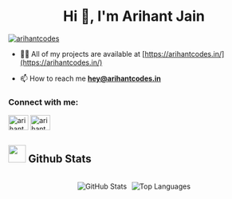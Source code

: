 <h1 align="center">Hi 👋, I'm Arihant Jain</h1>


<p align="left"> <a href="https://twitter.com/arihantcodes" target="blank"><img src="https://img.shields.io/twitter/follow/arihantcodes?logo=twitter&style=for-the-badge" alt="arihantcodes" /></a> </p>



- 👨‍💻 All of my projects are available at [https://arihantcodes.in/](https://arihantcodes.in/)

- 📫 How to reach me **hey@arihantcodes.in**

<h3 align="left">Connect with me:</h3>
<p align="left">
<a href="https://twitter.com/arihantcodes" target="blank"><img align="center" src="https://raw.githubusercontent.com/rahuldkjain/github-profile-readme-generator/master/src/images/icons/Social/twitter.svg" alt="arihantdotcom" height="30" width="40" /></a>
<a href="https://linkedin.com/in/arihantcodes" target="blank"><img align="center" src="https://raw.githubusercontent.com/rahuldkjain/github-profile-readme-generator/master/src/images/icons/Social/linked-in-alt.svg" alt="arihantdotcom" height="30" width="40" /></a>
</p>


## <img src="https://media.giphy.com/media/iY8CRBdQXODJSCERIr/giphy.gif" width="35"><b> Github Stats </b>
<br>

<div align="center" style="display: flex; justify-content: center; gap: 10px;">

  <img src="https://github-readme-stats.vercel.app/api?username=arihantcodes&theme=tokyonight&hide_border=true&include_all_commits=false&count_private=false" alt="GitHub Stats" />
 
  <img src="https://github-readme-stats.vercel.app/api/top-langs/?username=arihantcodes&theme=tokyonight&hide_border=true&include_all_commits=false&count_private=false&layout=compact" alt="Top Languages" />


</div>

